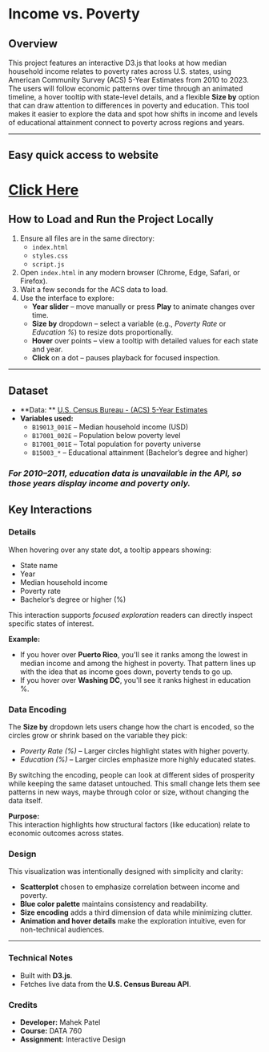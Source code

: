# Income vs. Poverty

## Overview

This project features an interactive D3.js that looks at how median household income relates to poverty rates across
U.S. states, using American Community Survey (ACS) 5-Year Estimates from 2010 to 2023. The users will follow economic
patterns over time through an animated timeline, a hover tooltip with state-level details, and a flexible **Size by**
option that can draw attention to differences in poverty and education. This tool makes it easier to explore the data
and spot how shifts in income and levels of educational attainment connect to poverty across regions and years.

---

## Easy quick access to website

# [Click Here](https://mpate1001.github.io/us-income-poverty-trends/)

## How to Load and Run the Project Locally

1. Ensure all files are in the same directory:
    - `index.html`
    - `styles.css`
    - `script.js`
2. Open `index.html` in any modern browser (Chrome, Edge, Safari, or Firefox).
3. Wait a few seconds for the ACS data to load.
4. Use the interface to explore:
    - **Year slider** – move manually or press **Play** to animate changes over time.
    - **Size by** dropdown – select a variable (e.g., *Poverty Rate* or *Education %*) to resize dots proportionally.
    - **Hover** over points – view a tooltip with detailed values for each state and year.
    - **Click** on a dot – pauses playback for focused inspection.

---

## Dataset

- **Data:
  ** [U.S. Census Bureau - (ACS) 5-Year Estimates](https://www.census.gov/data/developers/data-sets/acs-5year.html)
- **Variables used:**
    - `B19013_001E` – Median household income (USD)
    - `B17001_002E` – Population below poverty level
    - `B17001_001E` – Total population for poverty universe
    - `B15003_*` – Educational attainment (Bachelor’s degree and higher)

### ***For 2010–2011, education data is unavailable in the API, so those years display income and poverty only.***

## Key Interactions

### Details

When hovering over any state dot, a tooltip appears showing:

- State name
- Year
- Median household income
- Poverty rate
- Bachelor’s degree or higher (%)

This interaction supports *focused exploration* readers can directly inspect specific states of interest.

**Example:**

- If you hover over **Puerto Rico**, you'll see it ranks among the lowest in median income and among the highest in
  poverty. That pattern lines up with the idea that as income goes down, poverty tends to go up.
- If you hover over **Washing DC**, you'll see it ranks highest in education %.

### Data Encoding

The **Size by** dropdown lets users change how the chart is encoded, so the circles grow or shrink based on the variable
they pick:

- *Poverty Rate (%)* – Larger circles highlight states with higher poverty.
- *Education (%)* – Larger circles emphasize more highly educated states.

By switching the encoding, people can look at different sides of prosperity while keeping the same dataset untouched.
This small change lets them see patterns in new ways, maybe through color or size, without changing the data itself.

**Purpose:**  
This interaction highlights how structural factors (like education) relate to economic outcomes across states.

### Design

This visualization was intentionally designed with simplicity and clarity:

- **Scatterplot** chosen to emphasize correlation between income and poverty.
- **Blue color palette** maintains consistency and readability.
- **Size encoding** adds a third dimension of data while minimizing clutter.
- **Animation and hover details** make the exploration intuitive, even for non-technical audiences.

---

### Technical Notes

- Built with **D3.js**.
- Fetches live data from the **U.S. Census Bureau API**.

### Credits

- **Developer:** Mahek Patel
- **Course:** DATA 760
- **Assignment:** Interactive Design
